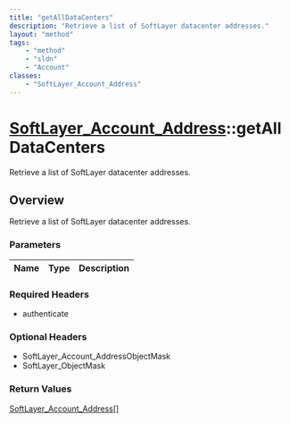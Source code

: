 ```yaml
---
title: "getAllDataCenters"
description: "Retrieve a list of SoftLayer datacenter addresses."
layout: "method"
tags:
    - "method"
    - "sldn"
    - "Account"
classes:
    - "SoftLayer_Account_Address"
---
```

# [SoftLayer_Account_Address](/reference/services/SoftLayer_Account_Address)::getAllDataCenters

Retrieve a list of SoftLayer datacenter addresses.


## Overview 
Retrieve a list of SoftLayer datacenter addresses.

### Parameters 
|Name | Type | Description |
| --- | --- | --- |


### Required Headers
* authenticate

### Optional Headers
* SoftLayer_Account_AddressObjectMask
* SoftLayer_ObjectMask

### Return Values
<a href='/reference/datatypes/SoftLayer_Account_Address'>SoftLayer_Account_Address[] </a>

